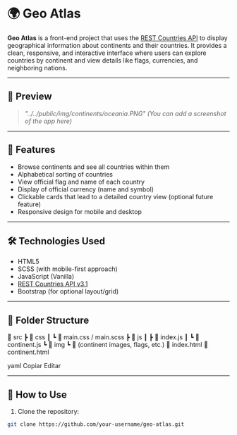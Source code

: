 # 🌍 Geo Atlas

**Geo Atlas** is a front-end project that uses the [REST Countries API](https://restcountries.com/) to display geographical information about continents and their countries. It provides a clean, responsive, and interactive interface where users can explore countries by continent and view details like flags, currencies, and neighboring nations.

---

## 📸 Preview

> *"../../public/img/continents/oceania.PNG"*
>  *(You can add a screenshot of the app here)*
> 

---

## 🚀 Features

- Browse continents and see all countries within them
- Alphabetical sorting of countries
- View official flag and name of each country
- Display of official currency (name and symbol)
- Clickable cards that lead to a detailed country view (optional future feature)
- Responsive design for mobile and desktop

---

## 🛠️ Technologies Used

- HTML5
- SCSS (with mobile-first approach)
- JavaScript (Vanilla)
- [REST Countries API v3.1](https://restcountries.com/)
- Bootstrap (for optional layout/grid)

---

## 📂 Folder Structure

📁 src
┣ 📁 css
┃ ┗ 📄 main.css / main.scss
┣ 📁 js
┃ ┣ 📄 index.js
┃ ┗ 📄 continent.js
┗ 📁 img
┗ 📄 (continent images, flags, etc.)
📄 index.html
📄 continent.html

yaml
Copiar
Editar

---

## 🔧 How to Use

1. Clone the repository:

```bash
git clone https://github.com/your-username/geo-atlas.git
